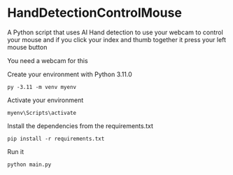 # HandDetectionControlMouse

A Python script that uses AI Hand detection to use your webcam to control your mouse and if you click your index and thumb together it press your left mouse button

You need a webcam for this

Create your environment with Python 3.11.0

```
py -3.11 -m venv myenv
```

Activate your environment

```
myenv\Scripts\activate
```

Install the dependencies from the requirements.txt

```
pip install -r requirements.txt
```

Run it

```
python main.py
```
